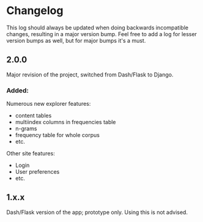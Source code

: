Changelog
=========

This log should always be updated when doing backwards incompatible changes, resulting in a major version bump. Feel free to add a log for lesser version bumps as well, but for major bumps it's a must.

## 2.0.0

Major revision of the project, switched from Dash/Flask to Django.

### Added:

Numerous new explorer features:

* content tables
* multiindex columns in frequencies table
* n-grams
* frequency table for whole corpus
* etc.

Other site features:

* Login
* User preferences
* etc.


## 1.x.x

Dash/Flask version of the app; prototype only. Using this is not advised.
